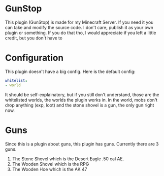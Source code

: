 # GunStop
This plugin (GunStop) is made for my Minecraft Server. If you need it you can take and modify the source code. I don't care, publish it as your own plugin or something. If you do that tho, I would appreciate if you left a little credit, but you don't have to

# Configuration
This plugin doesn't have a big config. Here is the default config:
```yml
whitelist:
- world
```
It should be self-explainatory, but if you still don't understand, those are the whitelisted worlds, the worlds the plugin works in. In the world, mobs don't drop anything (exp, loot) and the stone shovel is a gun, the only gun right now.

# Guns
Since this is a plugin about guns, this plugin has guns. Currently there are 3 guns. 
1. The Stone Shovel which is the Desert Eagle .50 cal AE.
2. The Wooden Shovel which is the RPG
3. The Wooden Hoe which is the AK 47
